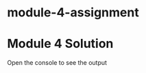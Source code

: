 # module-4-assignment

<!DOCTYPE html>
<html>
<head>
  <meta charset="utf-8">
  <title>Module 4 Solution Starter</title>
  <script src="js/SpeakHello.js"></script>
  <script src="js/SpeakGoodBye.js"></script>
  <script src="js/script.js"></script>
</head>
<body>
  <h1>Module 4 Solution </h1>
  <p> Open the console to see the output</p>
</body>
</html>
